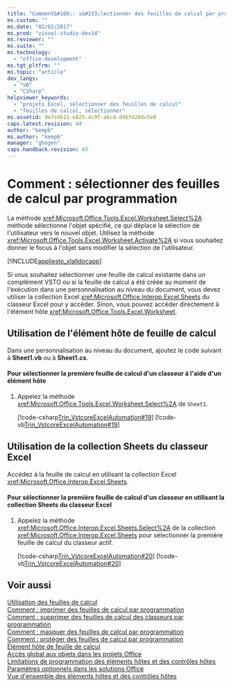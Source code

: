 ```yaml
---
title: "Comment&#160;: s&#233;lectionner des feuilles de calcul par programmation | Microsoft Docs"
ms.custom: ""
ms.date: "02/02/2017"
ms.prod: "visual-studio-dev14"
ms.reviewer: ""
ms.suite: ""
ms.technology: 
  - "office-development"
ms.tgt_pltfrm: ""
ms.topic: "article"
dev_langs: 
  - "VB"
  - "CSharp"
helpviewer_keywords: 
  - "projets Excel, sélectionner des feuilles de calcul"
  - "feuilles de calcul, sélectionner"
ms.assetid: 9e7cdb11-e825-4c9f-abcd-d46fd20dc5e0
caps.latest.revision: 44
author: "kempb"
ms.author: "kempb"
manager: "ghogen"
caps.handback.revision: 43
---
```

# Comment&#160;: s&#233;lectionner des feuilles de calcul par programmation
  La méthode <xref:Microsoft.Office.Tools.Excel.Worksheet.Select%2A> méthode sélectionne l'objet spécifié, ce qui déplace la sélection de l'utilisateur vers le nouvel objet.  Utilisez la méthode <xref:Microsoft.Office.Tools.Excel.Worksheet.Activate%2A> si vous souhaitez donner le focus à l'objet sans modifier la sélection de l'utilisateur.  
  
 [!INCLUDE[appliesto_xlalldocapp](../vsto/includes/appliesto-xlalldocapp-md.md)]  
  
 Si vous souhaitez sélectionner une feuille de calcul existante dans un complément VSTO ou si la feuille de calcul a été créée au moment de l'exécution dans une personnalisation au niveau du document, vous devez utiliser la collection Excel <xref:Microsoft.Office.Interop.Excel.Sheets> du classeur Excel pour y accéder. Sinon, vous pouvez accéder directement à l'élément hôte <xref:Microsoft.Office.Tools.Excel.Worksheet>.  
  
## Utilisation de l'élément hôte de feuille de calcul  
 Dans une personnalisation au niveau du document, ajoutez le code suivant à **Sheet1.vb** ou à **Sheet1.cs**.  
  
#### Pour sélectionner la première feuille de calcul d'un classeur à l'aide d'un élément hôte  
  
1.  Appelez la méthode <xref:Microsoft.Office.Tools.Excel.Worksheet.Select%2A> de `Sheet1`.  
  
     [!code-csharp[Trin_VstcoreExcelAutomation#19](../snippets/csharp/VS_Snippets_OfficeSP/Trin_VstcoreExcelAutomation/CS/Sheet1.cs#19)]
     [!code-vb[Trin_VstcoreExcelAutomation#19](../snippets/visualbasic/VS_Snippets_OfficeSP/Trin_VstcoreExcelAutomation/VB/Sheet1.vb#19)]  
  
## Utilisation de la collection Sheets du classeur Excel  
 Accédez à la feuille de calcul en utilisant la collection Excel <xref:Microsoft.Office.Interop.Excel.Sheets>.  
  
#### Pour sélectionner la première feuille de calcul d'un classeur en utilisant la collection Sheets du classeur Excel  
  
1.  Appelez la méthode <xref:Microsoft.Office.Interop.Excel.Sheets.Select%2A> de la collection <xref:Microsoft.Office.Interop.Excel.Sheets> pour sélectionner la première feuille de calcul du classeur actif.  
  
     [!code-csharp[Trin_VstcoreExcelAutomation#20](../snippets/csharp/VS_Snippets_OfficeSP/Trin_VstcoreExcelAutomation/CS/Sheet1.cs#20)]
     [!code-vb[Trin_VstcoreExcelAutomation#20](../snippets/visualbasic/VS_Snippets_OfficeSP/Trin_VstcoreExcelAutomation/VB/Sheet1.vb#20)]  
  
## Voir aussi  
 [Utilisation des feuilles de calcul](../vsto/working-with-worksheets.md)   
 [Comment : imprimer des feuilles de calcul par programmation](../vsto/how-to-programmatically-print-worksheets.md)   
 [Comment : supprimer des feuilles de calcul des classeurs par programmation](../vsto/how-to-programmatically-delete-worksheets-from-workbooks.md)   
 [Comment : masquer des feuilles de calcul par programmation](../vsto/how-to-programmatically-hide-worksheets.md)   
 [Comment : protéger des feuilles de calcul par programmation](../vsto/how-to-programmatically-protect-worksheets.md)   
 [Élément hôte de feuille de calcul](../vsto/worksheet-host-item.md)   
 [Accès global aux objets dans les projets Office](../vsto/global-access-to-objects-in-office-projects.md)   
 [Limitations de programmation des éléments hôtes et des contrôles hôtes](../vsto/programmatic-limitations-of-host-items-and-host-controls.md)   
 [Paramètres optionnels dans les solutions Office](../vsto/optional-parameters-in-office-solutions.md)   
 [Vue d'ensemble des éléments hôtes et des contrôles hôtes](../vsto/host-items-and-host-controls-overview.md)  
  
  